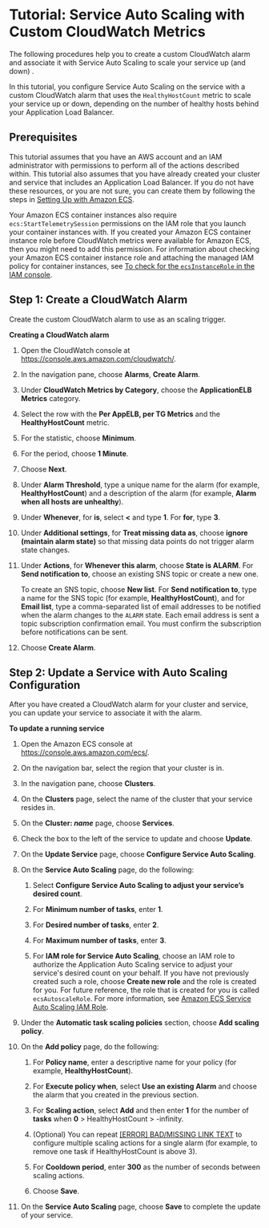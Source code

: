 # Tutorial: Service Auto Scaling with Custom CloudWatch Metrics<a name="service_autoscaling_custom_alarm_tutorial"></a>

The following procedures help you to create a custom CloudWatch alarm and associate it with Service Auto Scaling to scale your service up \(and down\) \. 

In this tutorial, you configure Service Auto Scaling on the service with a custom CloudWatch alarm that uses the `HealthyHostCount` metric to scale your service up or down, depending on the number of healthy hosts behind your Application Load Balancer\.

## Prerequisites<a name="sas-tutorial-custom-prereqs"></a>

This tutorial assumes that you have an AWS account and an IAM administrator with permissions to perform all of the actions described within\. This tutorial also assumes that you have already created your cluster and service that includes an Application Load Balancer\. If you do not have these resources, or you are not sure, you can create them by following the steps in [Setting Up with Amazon ECS](get-set-up-for-amazon-ecs.md)\.

Your Amazon ECS container instances also require `ecs:StartTelemetrySession` permissions on the IAM role that you launch your container instances with\. If you created your Amazon ECS container instance role before CloudWatch metrics were available for Amazon ECS, then you might need to add this permission\. For information about checking your Amazon ECS container instance role and attaching the managed IAM policy for container instances, see [To check for the `ecsInstanceRole` in the IAM console](instance_IAM_role.md#procedure_check_instance_role)\.

## Step 1: Create a CloudWatch Alarm<a name="sas-tutorial-create-cloudwatch-alarm"></a>

Create the custom CloudWatch alarm to use as an scaling trigger\.

**Creating a CloudWatch alarm**

1. Open the CloudWatch console at [https://console\.aws\.amazon\.com/cloudwatch/](https://console.aws.amazon.com/cloudwatch/)\.

1. In the navigation pane, choose **Alarms**, **Create Alarm**\.

1. Under **CloudWatch Metrics by Category**, choose the **ApplicationELB Metrics** category\.

1. Select the row with the **Per AppELB, per TG Metrics** and the **HealthyHostCount** metric\.

1. For the statistic, choose **Minimum**\.

1. For the period, choose **1 Minute**\.

1. Choose **Next**\.

1. Under **Alarm Threshold**, type a unique name for the alarm \(for example, **HealthyHostCount**\) and a description of the alarm \(for example, **Alarm when all hosts are unhealthy**\)\.

1. Under **Whenever**, for **is**, select **<** and type **1**\. For **for**, type **3**\.

1. Under **Additional settings**, for **Treat missing data as**, choose **ignore \(maintain alarm state\)** so that missing data points do not trigger alarm state changes\.

1. Under **Actions**, for **Whenever this alarm**, choose **State is ALARM**\. For **Send notification to**, choose an existing SNS topic or create a new one\.

   To create an SNS topic, choose **New list**\. For **Send notification to**, type a name for the SNS topic \(for example, **HealthyHostCount**\), and for **Email list**, type a comma\-separated list of email addresses to be notified when the alarm changes to the `ALARM` state\. Each email address is sent a topic subscription confirmation email\. You must confirm the subscription before notifications can be sent\.

1. Choose **Create Alarm**\.

## Step 2: Update a Service with Auto Scaling Configuration<a name="sas-tutorial-update-cluster-service"></a>

After you have created a CloudWatch alarm for your cluster and service, you can update your service to associate it with the alarm\.

**To update a running service**

1. Open the Amazon ECS console at [https://console\.aws\.amazon\.com/ecs/](https://console.aws.amazon.com/ecs/)\.

1. On the navigation bar, select the region that your cluster is in\.

1. In the navigation pane, choose **Clusters**\.

1. On the **Clusters** page, select the name of the cluster that your service resides in\.

1. On the **Cluster: *name*** page, choose **Services**\.

1. Check the box to the left of the service to update and choose **Update**\.

1. On the **Update Service** page, choose **Configure Service Auto Scaling**\.

1. On the **Service Auto Scaling** page, do the following:

   1. Select **Configure Service Auto Scaling to adjust your service’s desired count**\.

   1. For **Minimum number of tasks**, enter **1**\.

   1. For **Desired number of tasks**, enter **2**\.

   1. For **Maximum number of tasks**, enter **3**\.

   1. For **IAM role for Service Auto Scaling**, choose an IAM role to authorize the Application Auto Scaling service to adjust your service's desired count on your behalf\. If you have not previously created such a role, choose **Create new role** and the role is created for you\. For future reference, the role that is created for you is called `ecsAutoscaleRole`\. For more information, see [Amazon ECS Service Auto Scaling IAM Role](autoscale_IAM_role.md)\.

1. Under the **Automatic task scaling policies** section, choose **Add scaling policy**\.

1. On the **Add policy** page, do the following:

   1. For **Policy name**, enter a descriptive name for your policy \(for example, **HealthyHostCount**\)\.

   1. For **Execute policy when**, select **Use an existing Alarm** and choose the alarm that you created in the previous section\.

   1. For **Scaling action**, select **Add** and then enter **1** for the number of **tasks** when **0** > HealthyHostCount > \-infinity\.

   1. \(Optional\) You can repeat [[ERROR] BAD/MISSING LINK TEXT](#scaling-action-step) to configure multiple scaling actions for a single alarm \(for example, to remove one task if HealthyHostCount is above 3\)\.

   1. For **Cooldown period**, enter **300** as the number of seconds between scaling actions\.

   1. Choose **Save**\.

1. On the **Service Auto Scaling** page, choose **Save** to complete the update of your service\.